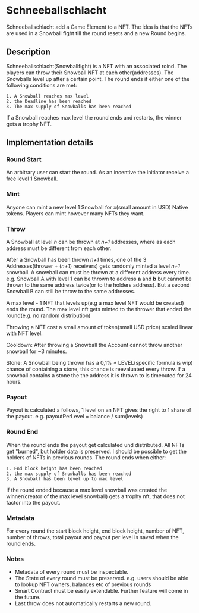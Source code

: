 # Schneeballschlacht

Schneeballschlacht add a Game Element to a NFT. The idea is that the NFTs are used in a Snowball fight till the round resets and a new Round begins.

## Description

Schneeballschlacht(Snowballfight) is a NFT with an associated roind. The players can throw their Snowball NFT at each other(addresses). The Snowballs level up after a certain point.
The round ends if either one of the following conditions are met:

    1. A Snowball reaches max level
    2. the Deadline has been reached
    3. The max supply of Snowballs has been reached

If a Snowball reaches max level the round ends and restarts, the winner gets a trophy NFT.

## Implementation details

### Round Start

An arbitrary user can start the round. As an incentive the initiator receive a free level 1 Snowball.

### Mint

Anyone can mint a new level 1 Snowball for _x_(small amount in USD) Native tokens. Players can mint however many NFTs they want.

### Throw

A Snowball at level _n_ can be thrown at _n+1_ addresses, where as each address must be different from each other.

After a Snowball has been thrown _n+1_ times, one of the 3 Addresses(thrower + (_n+1_) receivers) gets randomly minted a level _n+1_ snowball. A snowball can must be thrown at a different address every time. e.g. Snowball A with level 1 can be thrown to address **a** and **b** but cannot be thrown to the same address twice(or to the holders address). But a second Snowball B can still be throw to the same addresses.

A max level - 1 NFT that levels up(e.g a max level NFT would be created) ends the round. The max level nft gets minted to the thrower that ended the round(e.g. no random distribution)

Throwing a NFT cost a small amount of token(small USD price) scaled linear with NFT level.

Cooldown: After throwing a Snowball the Account cannot throw another snowball for ~3 minutes.

Stone: A Snowball being thrown has a 0,1% \* LEVEL(specific formula is wip) chance of containing a stone, this chance is reevaluated every throw. If a snowball contains a stone the the address it is thrown to is timeouted for 24 hours.

### Payout

Payout is calculated a follows, 1 level on an NFT gives the right to 1 share of the payout. e.g. payoutPerLevel = balance / sum(levels)

### Round End

When the round ends the payout get calculated und distributed. All NFTs get "burned", but holder data is preserved. I should be possible to get the holders of NFTs in previous rounds.
The round ends when either:

    1. End block height has been reached
    2. the max supply of Snowballs has been reached
    3. A Snowball has been level up to max level

If the round ended because a max level snowball was created the winner(creator of the max level snowball) gets a trophy nft, that does not factor into the payout.

### Metadata

For every round the start block height, end block height, number of NFT, number of throws, total payout and payout per level is saved when the round ends.

### Notes

- Metadata of every round must be inspectable.
- The State of every round must be preserved. e.g. users should be able to lookup NFT owners, balances etc of previous rounds
- Smart Contract must be easily extendable. Further feature will come in the future.
- Last throw does not automatically restarts a new round.
